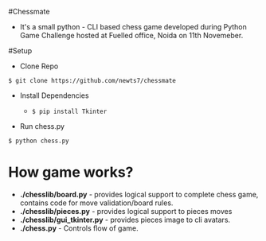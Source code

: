 #Chessmate
* It's a small python - CLI based chess game developed during Python Game Challenge hosted at Fuelled office,
Noida on 11th Novemeber.

#Setup

* Clone Repo
```angular2html
$ git clone https://github.com/newts7/chessmate
```
* Install Dependencies
    
    * ```angular2html
      $ pip install Tkinter
        ```
 * Run chess.py
  ```angular2html
$ python chess.py
```


# How game works?

- **./chesslib/board.py** - provides logical support to complete chess game, contains
code for move validation/board rules.
- **./chesslib/pieces.py** - provides logical support to pieces moves
- **./chesslib/gui_tkinter.py** - provides pieces image to cli avatars.
- **./chess.py** - Controls flow of game.